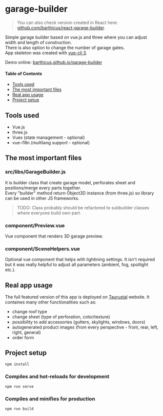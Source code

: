 # garage-builder
> You can also check version created in React here: [github.com/barthicus/react-garage-builder].

Simple garage builder based on vue.js and three where you can adjust width and length of construction.  
There is also option to change the number of garage gates.  
App skeleton was created with [vue-cli 3].

Demo online: [barthicus.github.io/garage-builder]

#### Table of Contents
- [Tools used](#tools-used)
- [The most important files](#the-most-important-files)
- [Real app usage](#real-app-usage)
- [Project setup](#project-setup)

## Tools used
- Vue.js
- three.js
- Vuex (state management - optional)
- vue-i18n (multilang support - optional)

## The most important files

### src/libs/GarageBuilder.js
It is builder class that create garage model, perforates sheet and positions/merge every parts together.  
Every "builder" method return Object3D instance (from three.js) so library can be used in other JS frameworks.  
> TODO: Class probably should be refactored to subbuilder classes where everyone build own part.

### component/Preview.vue
Vue component that renders 3D garage preview.

### component/SceneHelpers.vue
Optional vue component that helps with lightining settings.
It isn't required but it was really helpful to adjust all parameters (ambient, fog, spotlight etc.).

## Real app usage
The full featured version of this app is deployed on [Taurustal] website.
It containes many other functionalities such as:
- change roof type
- change sheet (type of perforation, color/texture)
- possibility to add accessories (gutters, skylights, windows, doors)
- autogenerated product images (from every perspective - front, rear, left, right, general)
- order form

## Project setup
```
npm install
```

### Compiles and hot-reloads for development
```
npm run serve
```

### Compiles and minifies for production
```
npm run build
```

[github.com/barthicus/react-garage-builder]: <https://github.com/barthicus/react-garage-builder>
[vue-cli 3]: <https://cli.vuejs.org>
[Taurustal]: <http://taurustal.com/konfigurator>
[barthicus.github.io/garage-builder]: <https://barthicus.github.io/garage-builder>